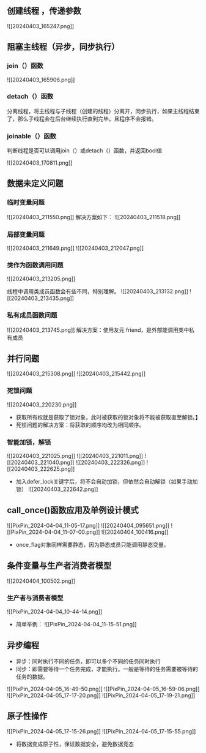 ## 创建线程 ，传递参数
![[20240403_165247.png]]

## 阻塞主线程（异步，同步执行）
### join（）函数
![[20240403_165906.png]]
### detach（）函数

分离线程，将主线程与子线程（创建的线程）分离开，同步执行，如果主线程结束了，那么子线程会在后台继续执行直到完毕，且程序不会报错。

### joinable（）函数

判断线程是否可以调用join（）或detach（）函数，并返回bool值

![[20240403_170811.png]]
## 数据未定义问题
### 临时变量问题
![[20240403_211550.png]]
解决方案如下：
![[20240403_211518.png]]

###  局部变量问题
![[20240403_211649.png]]
![[20240403_212047.png]]

### 类作为函数调用问题
![[20240403_213205.png]]

线程中调用类成员函数会有些不同，特别理解。
![[20240403_213132.png]]
![[20240403_213435.png]]
### 私有成员函数问题
![[20240403_213745.png]]
解决方案：使用友元 friend，是外部能调用类中私有成员

## 并行问题
![[20240403_215308.png]]
![[20240403_215442.png]]
### 死锁问题
![[20240403_220230.png]]
- 获取所有权就是获取了锁对象，此时被获取的锁对象将不能被获取直至解锁。】
- 死锁问题的解决方案：将获取的顺序均改为相同顺序。
###  智能加锁，解锁
![[20240403_221025.png]]
![[20240403_221011.png]]
![[20240403_221040.png]]
![[20240403_222326.png]]
![[20240403_222625.png]]
- 加入defer_lock关键字后，将不会自动加锁，但依然会自动解锁（如果手动加锁）
![[20240403_222642.png]]

## call_once()函数应用及单例设计模式
![[PixPin_2024-04-04_11-05-17.png]]
![[20240404_095651.png]]
![[PixPin_2024-04-04_11-07-00.png]]
![[20240404_100416.png]]
- once_flag对象同样需要静态，因为静态成员只能调用静态变量。

## 条件变量与生产者消费者模型
![[20240404_100502.png]]
### 生产者与消费者模型
![[PixPin_2024-04-04_10-44-14.png]]
- 简单举例：
![[PixPin_2024-04-04_11-15-51.png]]
## 异步编程

- 异步：同时执行不同的任务，即可以多个不同的任务同时执行
- 同步：即需要等待一个任务完成，才能执行。一般是等待的任务需要被等待的任务的数据。

![[PixPin_2024-04-05_16-49-50.png]]
![[PixPin_2024-04-05_16-59-06.png]]
![[PixPin_2024-04-05_17-17-20.png]]
![[PixPin_2024-04-05_17-19-21.png]]
## 原子性操作
![[PixPin_2024-04-05_17-15-26.png]]
![[PixPin_2024-04-05_17-15-55.png]]
- 将数据变成原子性，保证数据安全，避免数据竞态